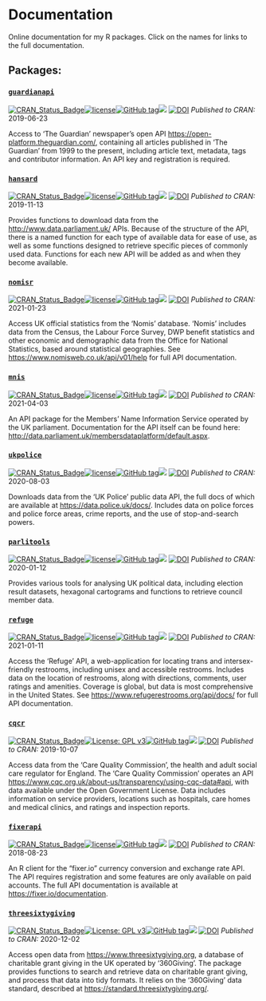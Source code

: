 
# Documentation

Online documentation for my R packages. Click on the names for links to
the full documentation.

## Packages:

### [`guardianapi`](https://docs.evanodell.com/guardianapi)

[![CRAN_Status_Badge](https://www.r-pkg.org/badges/version/guardianapi)](https://cran.r-project.org/package=guardianapi)[![license](https://img.shields.io/github/license/mashape/apistatus.svg)](https://github.com/EvanOdell/guardianapi/blob/master/LICENSE.md)[![GitHub
tag](https://img.shields.io/github/tag/evanodell/guardianapi.svg)](https://github.com/evanodell/guardianapi)[![](https://cranlogs.r-pkg.org/badges/last-month/guardianapi?color=blue)](https://cran.r-project.org/package=guardianapi)
[![DOI](https://zenodo.org/badge/DOI/10.5281/zenodo.2551001.svg)](https://doi.org/10.5281/zenodo.2551001)
*Published to CRAN:* 2019-06-23

Access to ‘The Guardian’ newspaper’s open API
<https://open-platform.theguardian.com/>, containing all articles
published in ‘The Guardian’ from 1999 to the present, including article
text, metadata, tags and contributor information. An API key and
registration is required.

### [`hansard`](https://docs.evanodell.com/hansard)

[![CRAN_Status_Badge](https://www.r-pkg.org/badges/version/hansard)](https://cran.r-project.org/package=hansard)[![license](https://img.shields.io/github/license/mashape/apistatus.svg)](https://github.com/EvanOdell/hansard/blob/master/LICENSE.md)[![GitHub
tag](https://img.shields.io/github/tag/evanodell/hansard.svg)](https://github.com/evanodell/hansard)[![](https://cranlogs.r-pkg.org/badges/last-month/hansard?color=blue)](https://cran.r-project.org/package=hansard)
[![DOI](https://zenodo.org/badge/DOI/10.5281/zenodo.591264.svg)](https://doi.org/10.5281/zenodo.591264)
*Published to CRAN:* 2019-11-13

Provides functions to download data from the
<http://www.data.parliament.uk/> APIs. Because of the structure of the
API, there is a named function for each type of available data for ease
of use, as well as some functions designed to retrieve specific pieces
of commonly used data. Functions for each new API will be added as and
when they become available.

### [`nomisr`](https://docs.evanodell.com/nomisr)

[![CRAN_Status_Badge](https://www.r-pkg.org/badges/version/nomisr)](https://cran.r-project.org/package=nomisr)[![license](https://img.shields.io/github/license/mashape/apistatus.svg)](https://github.com/EvanOdell/nomisr/blob/master/LICENSE.md)[![GitHub
tag](https://img.shields.io/github/tag/evanodell/nomisr.svg)](https://github.com/evanodell/nomisr)[![](https://cranlogs.r-pkg.org/badges/last-month/nomisr?color=blue)](https://cran.r-project.org/package=nomisr)
[![DOI](https://zenodo.org/badge/DOI/10.21105/joss.00859.svg)](https://doi.org/10.21105/joss.00859)
*Published to CRAN:* 2021-01-23

Access UK official statistics from the ‘Nomis’ database. ‘Nomis’
includes data from the Census, the Labour Force Survey, DWP benefit
statistics and other economic and demographic data from the Office for
National Statistics, based around statistical geographies. See
<https://www.nomisweb.co.uk/api/v01/help> for full API documentation.

### [`mnis`](https://docs.evanodell.com/mnis)

[![CRAN_Status_Badge](https://www.r-pkg.org/badges/version/mnis)](https://cran.r-project.org/package=mnis)[![license](https://img.shields.io/github/license/mashape/apistatus.svg)](https://github.com/EvanOdell/mnis/blob/master/LICENSE.md)[![GitHub
tag](https://img.shields.io/github/tag/evanodell/mnis.svg)](https://github.com/evanodell/mnis)[![](https://cranlogs.r-pkg.org/badges/last-month/mnis?color=blue)](https://cran.r-project.org/package=mnis)
[![DOI](https://zenodo.org/badge/DOI/10.5281/zenodo.591287.svg)](https://doi.org/10.5281/zenodo.591287)
*Published to CRAN:* 2021-04-03

An API package for the Members’ Name Information Service operated by the
UK parliament. Documentation for the API itself can be found here:
<http://data.parliament.uk/membersdataplatform/default.aspx>.

### [`ukpolice`](https://docs.evanodell.com/ukpolice)

[![CRAN_Status_Badge](https://www.r-pkg.org/badges/version/ukpolice)](https://cran.r-project.org/package=ukpolice)[![license](https://img.shields.io/github/license/mashape/apistatus.svg)](https://github.com/EvanOdell/ukpolice/blob/master/LICENSE.md)[![GitHub
tag](https://img.shields.io/github/tag/evanodell/ukpolice.svg)](https://github.com/evanodell/ukpolice)[![](https://cranlogs.r-pkg.org/badges/last-month/ukpolice?color=blue)](https://cran.r-project.org/package=ukpolice)
[![DOI](https://zenodo.org/badge/DOI/10.5281/zenodo.2619537.svg)](https://doi.org/10.5281/zenodo.2619537)
*Published to CRAN:* 2020-08-03

Downloads data from the ‘UK Police’ public data API, the full docs of
which are available at <https://data.police.uk/docs/>. Includes data on
police forces and police force areas, crime reports, and the use of
stop-and-search powers.

### [`parlitools`](https://docs.evanodell.com/parlitools)

[![CRAN_Status_Badge](https://www.r-pkg.org/badges/version/parlitools)](https://cran.r-project.org/package=parlitools)[![license](https://img.shields.io/github/license/mashape/apistatus.svg)](https://github.com/EvanOdell/parlitools/blob/master/LICENSE.md)[![GitHub
tag](https://img.shields.io/github/tag/evanodell/parlitools.svg)](https://github.com/evanodell/parlitools)[![](https://cranlogs.r-pkg.org/badges/last-month/parlitools?color=blue)](https://cran.r-project.org/package=parlitools)
[![DOI](https://zenodo.org/badge/DOI/10.5281/zenodo.591586.svg)](https://doi.org/10.5281/zenodo.591586)
*Published to CRAN:* 2020-01-12

Provides various tools for analysing UK political data, including
election result datasets, hexagonal cartograms and functions to retrieve
council member data.

### [`refuge`](https://docs.evanodell.com/refuge)

[![CRAN_Status_Badge](https://www.r-pkg.org/badges/version/refuge)](https://cran.r-project.org/package=refuge)[![license](https://img.shields.io/github/license/mashape/apistatus.svg)](https://github.com/EvanOdell/refuge/blob/master/LICENSE.md)[![GitHub
tag](https://img.shields.io/github/tag/evanodell/refuge.svg)](https://github.com/evanodell/refuge)[![](https://cranlogs.r-pkg.org/badges/last-month/refuge?color=blue)](https://cran.r-project.org/package=refuge)
[![DOI](https://zenodo.org/badge/DOI/10.5281/zenodo.1219900.svg)](https://doi.org/10.5281/zenodo.1219900)
*Published to CRAN:* 2021-01-11

Access the ‘Refuge’ API, a web-application for locating trans and
intersex-friendly restrooms, including unisex and accessible restrooms.
Includes data on the location of restrooms, along with directions,
comments, user ratings and amenities. Coverage is global, but data is
most comprehensive in the United States. See
<https://www.refugerestrooms.org/api/docs/> for full API documentation.

### [`cqcr`](https://docs.evanodell.com/cqcr)

[![CRAN_Status_Badge](https://www.r-pkg.org/badges/version/cqcr)](https://cran.r-project.org/package=cqcr)[![License:
GPL
v3](https://img.shields.io/badge/License-GPLv3-blue.svg)](https://www.gnu.org/licenses/gpl-3.0)[![GitHub
tag](https://img.shields.io/github/tag/evanodell/cqcr.svg)](https://github.com/evanodell/cqcr)[![](https://cranlogs.r-pkg.org/badges/last-month/cqcr?color=blue)](https://cran.r-project.org/package=cqcr)
[![DOI](https://zenodo.org/badge/DOI/10.5281/zenodo.3452020.svg)](https://doi.org/10.5281/zenodo.3452020)
*Published to CRAN:* 2019-10-07

Access data from the ‘Care Quality Commission’, the health and adult
social care regulator for England. The ‘Care Quality Commission’
operates an API
<https://www.cqc.org.uk/about-us/transparency/using-cqc-data#api>, with
data available under the Open Government License. Data includes
information on service providers, locations such as hospitals, care
homes and medical clinics, and ratings and inspection reports.

### [`fixerapi`](https://docs.evanodell.com/fixerapi)

[![CRAN_Status_Badge](https://www.r-pkg.org/badges/version/fixerapi)](https://cran.r-project.org/package=fixerapi)[![license](https://img.shields.io/github/license/mashape/apistatus.svg)](https://github.com/EvanOdell/fixerapi/blob/master/LICENSE.md)[![GitHub
tag](https://img.shields.io/github/tag/evanodell/fixerapi.svg)](https://github.com/evanodell/fixerapi)[![](https://cranlogs.r-pkg.org/badges/last-month/fixerapi?color=blue)](https://cran.r-project.org/package=fixerapi)
[![DOI](https://zenodo.org/badge/DOI/.svg)](https://doi.org/) *Published
to CRAN:* 2018-08-23

An R client for the “fixer.io” currency conversion and exchange rate
API. The API requires registration and some features are only available
on paid accounts. The full API documentation is available at
<https://fixer.io/documentation>.

### [`threesixtygiving`](https://docs.evanodell.com/threesixtygiving)

[![CRAN_Status_Badge](https://www.r-pkg.org/badges/version/threesixtygiving)](https://cran.r-project.org/package=threesixtygiving)[![License:
GPL
v3](https://img.shields.io/badge/License-GPLv3-blue.svg)](https://www.gnu.org/licenses/gpl-3.0)[![GitHub
tag](https://img.shields.io/github/tag/evanodell/threesixtygiving.svg)](https://github.com/evanodell/threesixtygiving)[![](https://cranlogs.r-pkg.org/badges/last-month/threesixtygiving?color=blue)](https://cran.r-project.org/package=threesixtygiving)
[![DOI](https://zenodo.org/badge/DOI/10.5281/zenodo.3474128.svg)](https://doi.org/10.5281/zenodo.3474128)
*Published to CRAN:* 2020-12-02

Access open data from <https://www.threesixtygiving.org>, a database of
charitable grant giving in the UK operated by ‘360Giving’. The package
provides functions to search and retrieve data on charitable grant
giving, and process that data into tidy formats. It relies on the
‘360Giving’ data standard, described at
<https://standard.threesixtygiving.org/>.

